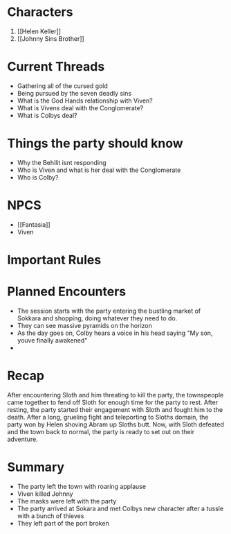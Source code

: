# Characters
1. [[Helen Keller]]
2. [[Johnny Sins Brother]]

# Current Threads
- Gathering all of the cursed gold
- Being pursued by the seven deadly sins
- What is the God Hands relationship with Viven?
- What is Vivens deal with the Conglomerate?
- What is Colbys deal?

# Things the party should know
- Why the Behilit isnt responding
- Who is Viven and what is her deal with the Conglomerate
- Who is Colby?

# NPCS
- [[Fantasia]]
- Viven

# Important Rules

# Planned Encounters
- The session starts with the party entering the bustling market of Sokkara and shopping, doing whatever they need to do.
- They can see massive pyramids on the horizon
- As the day goes on, Colby hears a voice in his head saying "My son, youve finally awakened"
- 
# Recap
After encountering Sloth and him threating to kill the party, the townspeople came together to fend off Sloth for enough time for the party to rest. After resting, the party started their engagement with Sloth and fought him to the death. After a long, grueling fight and teleporting to Sloths domain, the party won by Helen shoving Abram up Sloths butt. Now, with Sloth defeated and the town back to normal, the party is ready to set out on their adventure. 
# Summary
- The party left the town with roaring applause
- Viven killed Johnny
- The masks were left with the party
- The party arrived at Sokara and met Colbys new character after a tussle with a bunch of thieves
- They left part of the port broken